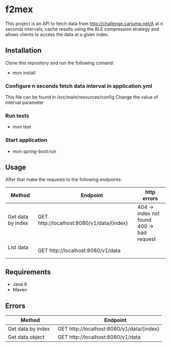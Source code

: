# f2mex

This project is an API to fetch data from http://challenge.carjump.net/A at n seconds intervals, cache results using the
RLE compression strategy and allows clients to access the data at a given index.

## Installation
Clone this repository and run the following comand:

* mvn install

### Configure n seconds fetch data interval in application.yml
This file can be found in /src/main/resources/config
Change the value of interval parameter

### Run tests
* mvn test

### Start application
* mvn spring-boot:run

## Usage
After that make the requests to the following endpoints:

       Method         |                     Endpoint                      | http errors
--------------------- | ------------------------------------------------- | -----------
Get data by index     | GET http://localhost:8080/v1/data/{index}         |404 -> index not found<br>400 -> bad request
List data             | GET http://localhost:8080/v1/data                 |  

## Requirements

* Java 8
* Maven

## Errors

       Method         |                     Endpoint                
--------------------- | ------------------------------------------------- 
Get data by index     | GET http://localhost:8080/v1/data/{index}
Get data object       | GET http://localhost:8080/v1/data

